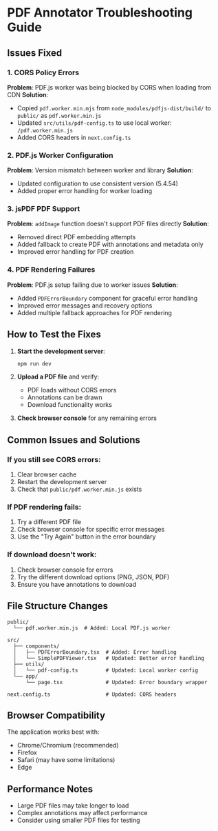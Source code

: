 # PDF Annotator Troubleshooting Guide

## Issues Fixed

### 1. CORS Policy Errors
**Problem**: PDF.js worker was being blocked by CORS when loading from CDN
**Solution**: 
- Copied `pdf.worker.min.mjs` from `node_modules/pdfjs-dist/build/` to `public/` as `pdf.worker.min.js`
- Updated `src/utils/pdf-config.ts` to use local worker: `/pdf.worker.min.js`
- Added CORS headers in `next.config.ts`

### 2. PDF.js Worker Configuration
**Problem**: Version mismatch between worker and library
**Solution**:
- Updated configuration to use consistent version (5.4.54)
- Added proper error handling for worker loading

### 3. jsPDF PDF Support
**Problem**: `addImage` function doesn't support PDF files directly
**Solution**:
- Removed direct PDF embedding attempts
- Added fallback to create PDF with annotations and metadata only
- Improved error handling for PDF creation

### 4. PDF Rendering Failures
**Problem**: PDF.js setup failing due to worker issues
**Solution**:
- Added `PDFErrorBoundary` component for graceful error handling
- Improved error messages and recovery options
- Added multiple fallback approaches for PDF rendering

## How to Test the Fixes

1. **Start the development server**:
   ```bash
   npm run dev
   ```

2. **Upload a PDF file** and verify:
   - PDF loads without CORS errors
   - Annotations can be drawn
   - Download functionality works

3. **Check browser console** for any remaining errors

## Common Issues and Solutions

### If you still see CORS errors:
1. Clear browser cache
2. Restart the development server
3. Check that `public/pdf.worker.min.js` exists

### If PDF rendering fails:
1. Try a different PDF file
2. Check browser console for specific error messages
3. Use the "Try Again" button in the error boundary

### If download doesn't work:
1. Check browser console for errors
2. Try the different download options (PNG, JSON, PDF)
3. Ensure you have annotations to download

## File Structure Changes

```
public/
  └── pdf.worker.min.js  # Added: Local PDF.js worker

src/
  ├── components/
  │   ├── PDFErrorBoundary.tsx  # Added: Error handling
  │   └── SimplePDFViewer.tsx   # Updated: Better error handling
  ├── utils/
  │   └── pdf-config.ts         # Updated: Local worker config
  └── app/
      └── page.tsx              # Updated: Error boundary wrapper

next.config.ts                  # Updated: CORS headers
```

## Browser Compatibility

The application works best with:
- Chrome/Chromium (recommended)
- Firefox
- Safari (may have some limitations)
- Edge

## Performance Notes

- Large PDF files may take longer to load
- Complex annotations may affect performance
- Consider using smaller PDF files for testing
